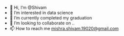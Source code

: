 - 👋 Hi, I’m @Shivam
- 👀 I’m interested in data science
- 🌱 I’m currently completed my graduation
- 💞️ I’m looking to collaborate on ..
- 📫 How to reach me mishra.shivam.19020@gmail.com

<!---
ShivShlok/ShivShlok is a ✨ special ✨ repository because its `README.md` (this file) appears on your GitHub profile.
You can click the Preview link to take a look at your changes.
--->
